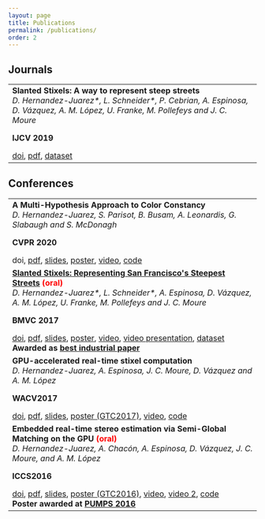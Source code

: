 ```yaml
---
layout: page
title: Publications
permalink: /publications/
order: 2
---
```


## Journals

<table>
<tbody>
<tr>
<td>
<div>
<div><strong>Slanted Stixels: A way to represent steep streets</strong></div>
<div><i>D. Hernandez-Juarez*, L. Schneider*, P. Cebrian, A. Espinosa, D. Vázquez, A. M. López, U. Franke, M. Pollefeys and J. C. Moure</i></div>
<div>

<strong>IJCV 2019</strong><br />
<div><a href="https://doi.org/10.1007/s11263-019-01226-9" target="_blank">doi</a>, <a href="https://arxiv.org/abs/1910.01466" target="_blank">pdf</a>, <a href="http://synthia-dataset.net/download-synthia-sf/" target="_blank">dataset</a></div>

</div>
</div></td>
</tr>
</tbody>
</table>

## Conferences

<table>
<tbody>

<tr>
<td>
<div>
<div><strong>A Multi-Hypothesis Approach to Color Constancy</strong></div>
<div><i>D. Hernandez-Juarez, S. Parisot, B. Busam, A. Leonardis, G. Slabaugh and S. McDonagh</i></div>
<div>

<strong>CVPR 2020</strong><br />
<div>doi, <a href="https://arxiv.org/abs/2002.12896" target="_blank">pdf</a>, <a href="{{ site.url }}/downloads/SlidesCVPR2020.pdf" target="_blank">slides</a>, <a href="{{ site.url }}/downloads/PosterCVPR2020.pdf" target="_blank">poster</a>, <a href="https://youtu.be/3NjLnmFyXwI" target="_blank">video</a>, <a href="https://github.com/huawei-noah/multi_hyp_cc" target="_blank">code</a></div>

</div>
</div></td>
</tr>

<tr>
<td>
<div>
<div><strong><a href="{{ site.url }}/slanted-stixels-representing-san-franciscos-steepest-streets-oral-bmvc2017/" target="_blank">Slanted Stixels: Representing San Francisco's Steepest Streets</a> <span style="color:red">(oral)</span></strong></div>
<div><i>D. Hernandez-Juarez*, L. Schneider*, A. Espinosa, D. Vázquez, A. M. López, U. Franke, M. Pollefeys and J. C. Moure</i></div>
<div>

<strong>BMVC 2017</strong><br />
<div><a href="https://dx.doi.org/10.5244/C.31.87" target="_blank">doi</a>, <a href="https://arxiv.org/abs/1707.05397" target="_blank">pdf</a>, <a href="{{ site.url }}/downloads/SlidesBMVC2017.pdf" target="_blank">slides</a>, <a href="{{ site.url }}/downloads/PosterBMVC2017.pdf" target="_blank">poster</a>, <a href="https://www.youtube.com/watch?v=5y3bU9WL984" target="_blank">video</a>, <a href="https://youtu.be/4CdWdKm1m9s" target="_blank">video presentation</a>, <a href="http://synthia-dataset.net/download-synthia-sf/" target="_blank">dataset</a></div>
<strong>Awarded as <a href="https://bmvc2017.london/awards/" target="_blank">best industrial paper</a></strong>

</div>
</div></td>
</tr>
<tr>
<td>
<div>
<div><strong>GPU-accelerated real-time stixel computation</strong></div>
<div><i>D. Hernandez-Juarez, A. Espinosa, J. C. Moure, D. Vázquez and A. M. López</i></div>
<div>

<strong>WACV2017</strong><br />
<div><a href="https://doi.org/10.1109/WACV.2017.122" target="_blank">doi</a>, <a href="https://arxiv.org/abs/1610.04124" target="_blank">pdf</a>, <a href="{{ site.url }}/downloads/WACV17-Slides.pdf" target="_blank">slides</a>, <a href="{{ site.url }}/downloads/GTC17-Poster.pdf" target="_blank">poster (GTC2017)</a>, <a href="https://www.youtube.com/watch?v=RgAkfbA0sSY" target="_blank">video</a>, <a href="https://github.com/dhernandez0/stixels" target="_blank">code</a></div>
</div>
</div></td>
</tr>
<tr>
<td>
<div>
<div><strong>Embedded real-time stereo estimation via Semi-Global Matching on the GPU <span style="color:red">(oral)</span></strong></div>
<div><i>D. Hernandez-Juarez, A. Chacón, A. Espinosa, D. Vázquez, J. C. Moure, and A. M. López</i></div>
<div>

<strong>ICCS2016</strong><br />
<div><a href="https://doi.org/10.1016/j.procs.2016.05.305" target="_blank">doi</a>, <a href="https://arxiv.org/abs/1610.04121" target="_blank">pdf</a>, <a href="{{ site.url }}/downloads/ICCS-2016.pdf" target="_blank">slides</a>, <a href="{{ site.url }}/downloads/poster-gtc16.pdf" target="_blank">poster (GTC2016)</a>, <a href="https://www.youtube.com/watch?v=sKqQni5LhYo" target="_blank">video</a>, <a href="https://www.youtube.com/watch?v=Olo0lPRyU5s" target="_blank">video 2</a>, <a href="https://github.com/dhernandez0/sgm" target="_blank">code</a><br />
<strong>Poster awarded at <a href="http://bcw.ac.upc.edu/PUMPS2016/awards" target="_blank">PUMPS 2016</a></strong></div>
</div>
</div></td>
</tr>
</tbody>
</table>

